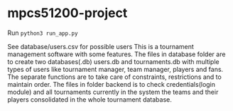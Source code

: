 # mpcs51200-project

Run `python3 run_app.py`

See database/users.csv for possible users
This is a tournament management software with some features.
The files in database folder are to create two databases(.db) users.db and tournaments.db with multiple types of users like tournament manager, team manager, players and fans.
The separate functions are to take care of constraints, restrictions and to maintain order.
The files in folder backend is to check credentials(login module) and all tournaments currently in the system the teams and their players consolidated in the whole tournament database.